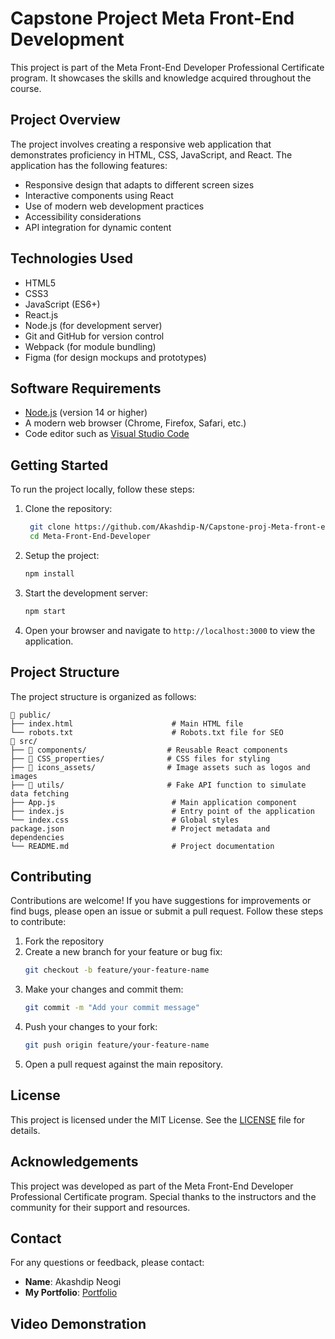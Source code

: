 # Capstone Project Meta Front-End Development
This project is part of the Meta Front-End Developer Professional Certificate program. It showcases the skills and knowledge acquired throughout the course.

## Project Overview
The project involves creating a responsive web application that demonstrates proficiency in HTML, CSS, JavaScript, and React. The application has the following features:
- Responsive design that adapts to different screen sizes
- Interactive components using React
- Use of modern web development practices
- Accessibility considerations
- API integration for dynamic content

## Technologies Used
- HTML5
- CSS3
- JavaScript (ES6+)
- React.js
- Node.js (for development server)
- Git and GitHub for version control
- Webpack (for module bundling)
- Figma (for design mockups and prototypes)

## Software Requirements
- [Node.js](https://nodejs.org/en) (version 14 or higher)
- A modern web browser (Chrome, Firefox, Safari, etc.)
- Code editor such as [Visual Studio Code](https://code.visualstudio.com/)

## Getting Started
To run the project locally, follow these steps:
1. Clone the repository:
   ```bash
    git clone https://github.com/Akashdip-N/Capstone-proj-Meta-front-end.git
    cd Meta-Front-End-Developer
    ```
2. Setup the project:
    ```bash
    npm install
    ```

3. Start the development server:
    ```bash
    npm start
    ```
4. Open your browser and navigate to `http://localhost:3000` to view the application.

## Project Structure
The project structure is organized as follows:
```
📂 public/
├── index.html                      # Main HTML file
└── robots.txt                      # Robots.txt file for SEO
📂 src/
├── 📂 components/                  # Reusable React components
├── 📂 CSS_properties/              # CSS files for styling
├── 📂 icons_assets/                # Image assets such as logos and images
├── 📂 utils/                       # Fake API function to simulate data fetching
├── App.js                          # Main application component
├── index.js                        # Entry point of the application
└── index.css                       # Global styles
package.json                        # Project metadata and dependencies
└── README.md                       # Project documentation
```

## Contributing
Contributions are welcome! If you have suggestions for improvements or find bugs, please open an issue or submit a pull request. Follow these steps to contribute:
1. Fork the repository
2. Create a new branch for your feature or bug fix:
   ```bash
   git checkout -b feature/your-feature-name
   ```
3. Make your changes and commit them:
   ```bash
   git commit -m "Add your commit message"
   ```
4. Push your changes to your fork:
   ```bash
   git push origin feature/your-feature-name
   ```
5. Open a pull request against the main repository.

## License
This project is licensed under the MIT License. See the [LICENSE](LICENSE) file for details.

## Acknowledgements
This project was developed as part of the Meta Front-End Developer Professional Certificate program. Special thanks to the instructors and the community for their support and resources.

## Contact
For any questions or feedback, please contact:
- **Name**: Akashdip Neogi
- **My Portfolio**: [Portfolio](https://akashdip-n.github.io/)

## Video Demonstration
